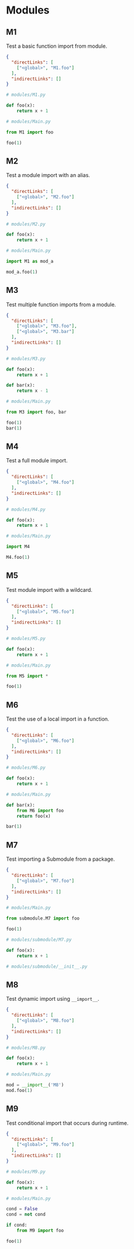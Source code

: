 # Modules

## M1
[//]: # (MAIN: global)
Test a basic function import from module.

```json
{
  "directLinks": [
    ["<global>", "M1.foo"]
  ],
  "indirectLinks": []
}
```
```python
# modules/M1.py

def foo(x):
    return x + 1
```
```python
# modules/Main.py

from M1 import foo

foo(1)
```
[//]: # (END)

## M2
[//]: # (MAIN: global)
Test a module import with an alias.

```json
{
  "directLinks": [
    ["<global>", "M2.foo"]
  ],
  "indirectLinks": []
}
```
```python
# modules/M2.py

def foo(x):
    return x + 1
```
```python
# modules/Main.py

import M1 as mod_a

mod_a.foo(1)
```
[//]: # (END)

## M3
[//]: # (MAIN: global)
Test multiple function imports from a module.

```json
{
  "directLinks": [
    ["<global>", "M3.foo"],
    ["<global>", "M3.bar"]
  ],
  "indirectLinks": []
}
```
```python
# modules/M3.py

def foo(x):
    return x + 1

def bar(x):
    return x - 1
```
```python
# modules/Main.py

from M3 import foo, bar

foo(1)
bar(1)
```
[//]: # (END)

## M4
[//]: # (MAIN: global)
Test a full module import.

```json
{
  "directLinks": [
    ["<global>", "M4.foo"]
  ],
  "indirectLinks": []
}
```
```python
# modules/M4.py

def foo(x):
    return x + 1
```
```python
# modules/Main.py

import M4

M4.foo(1)
```
[//]: # (END)

## M5
[//]: # (MAIN: global)
Test module import with a wildcard.

```json
{
  "directLinks": [
    ["<global>", "M5.foo"]
  ],
  "indirectLinks": []
}
```
```python
# modules/M5.py

def foo(x):
    return x + 1
```
```python
# modules/Main.py

from M5 import *

foo(1)
```
[//]: # (END)

## M6
[//]: # (MAIN: global)
Test the use of a local import in a function.

```json
{
  "directLinks": [
    ["<global>", "M6.foo"]
  ],
  "indirectLinks": []
}
```
```python
# modules/M6.py

def foo(x):
    return x + 1
```
```python
# modules/Main.py

def bar(x):
    from M6 import foo
    return foo(x)

bar(1)
```
[//]: # (END)

## M7
[//]: # (MAIN: global)
Test importing a Submodule from a package.

```json
{
  "directLinks": [
    ["<global>", "M7.foo"]
  ],
  "indirectLinks": []
}
```
```python
# modules/Main.py

from submodule.M7 import foo

foo(1)
```
```python
# modules/submodule/M7.py

def foo(x):
    return x + 1
```
```python
# modules/submodule/__init__.py

```
[//]: # (END)

## M8
[//]: # (MAIN: global)
Test dynamic import using ``__import__``.

```json
{
  "directLinks": [
    ["<global>", "M8.foo"]
  ],
  "indirectLinks": []
}
```
```python
# modules/M8.py

def foo(x):
    return x + 1
```
```python
# modules/Main.py

mod = __import__('M8')
mod.foo(1)
```
[//]: # (END)

## M9
[//]: # (MAIN: global)
Test conditional import that occurs during runtime.

```json
{
  "directLinks": [
    ["<global>", "M9.foo"]
  ],
  "indirectLinks": []
}
```
```python
# modules/M9.py

def foo(x):
    return x + 1
```
```python
# modules/Main.py

cond = False
cond = not cond

if cond:
    from M9 import foo

foo(1)
```
[//]: # (END)

